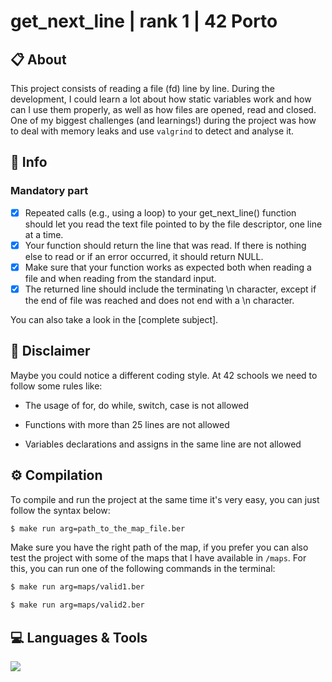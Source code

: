 # get_next_line | rank 1 | 42 Porto

## 📋 About 

This project consists of reading a file (fd) line by line. During the development, I could learn a lot about how static variables work and how can I use them properly, as well as how files are opened, read and closed. One of my biggest challenges (and learnings!) during the project was how to deal with memory leaks and use `valgrind` to detect and analyse it.   

## :bookmark_tabs: Info
### Mandatory part
- [x] Repeated calls (e.g., using a loop) to your get_next_line() function should let you read the text file pointed to by the file descriptor, one line at a time.
- [x] Your function should return the line that was read. If there is nothing else to read or if an error occurred, it should return NULL.
- [x] Make sure that your function works as expected both when reading a file and when reading from the standard input.
- [x] The returned line should include the terminating \n character, except if the end of file was reached and does not end with a \n character.

You can also take a look in the [complete subject]. 

## 🚨 Disclaimer 
Maybe you could notice a different coding style. At 42 schools we need to follow some rules like:
- The usage of for, do while, switch, case is not allowed<p> 
- Functions with more than 25 lines are not allowed <p> 
- Variables declarations and assigns in the same line are not allowed <p> 
    
## ⚙️ Compilation

To compile and run the project at the same time it's very easy, you can just follow the syntax below: 

```sh
$ make run arg=path_to_the_map_file.ber
```
Make sure you have the right path of the map, if you prefer you can also test the project with some of the maps that I have available in `/maps`. 
For this, you can run one of the following commands in the terminal: 
  
```sh
$ make run arg=maps/valid1.ber
```
```sh
$ make run arg=maps/valid2.ber
```
  
## 💻 Languages & Tools
<p align="left">
  <a href="https://skillicons.dev">
    <img src="https://skillicons.dev/icons?i=c,Makefile" />
  </a>
  </p>
</p>
